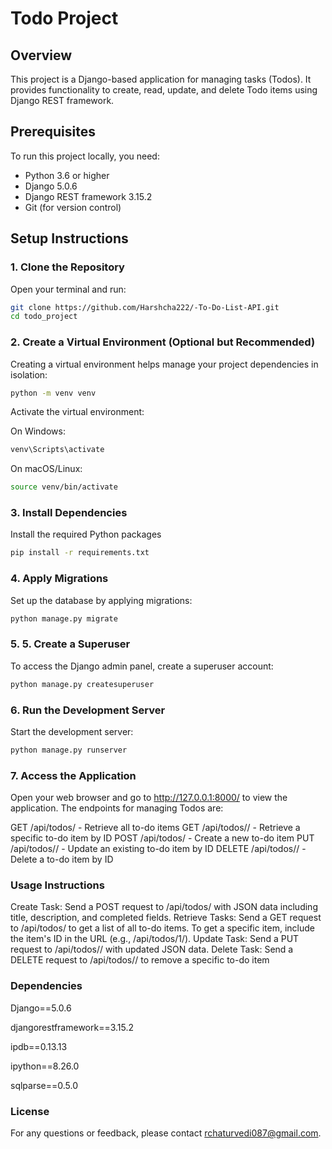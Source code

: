# Todo Project

## Overview
This project is a Django-based application for managing tasks (Todos). It provides functionality to create, read, update, and delete Todo items using Django REST framework.

## Prerequisites
To run this project locally, you need:
- Python 3.6 or higher
- Django 5.0.6
- Django REST framework 3.15.2
- Git (for version control)

## Setup Instructions

### 1. Clone the Repository
Open your terminal and run:
```bash
git clone https://github.com/Harshcha222/-To-Do-List-API.git
cd todo_project
```
### 2. Create a Virtual Environment (Optional but Recommended)

Creating a virtual environment helps manage your project dependencies in isolation:

```bash
python -m venv venv
```
Activate the virtual environment:

On Windows:
```bash
venv\Scripts\activate
```
On macOS/Linux:
```bash
source venv/bin/activate
```
### 3. Install Dependencies
Install the required Python packages
```bash
pip install -r requirements.txt
```
### 4. Apply Migrations
Set up the database by applying migrations:
```bash
python manage.py migrate
```
### 5. 5. Create a Superuser
To access the Django admin panel, create a superuser account:
```bash
python manage.py createsuperuser
```
### 6. Run the Development Server
Start the development server:
```bash
python manage.py runserver
```
### 7. Access the Application
Open your web browser and go to http://127.0.0.1:8000/ to view the application. The endpoints for managing Todos are:

GET /api/todos/ - Retrieve all to-do items
GET /api/todos/<id>/ - Retrieve a specific to-do item by ID
POST /api/todos/ - Create a new to-do item
PUT /api/todos/<id>/ - Update an existing to-do item by ID
DELETE /api/todos/<id>/ - Delete a to-do item by ID

### Usage Instructions
Create Task: Send a POST request to /api/todos/ with JSON data including title, description, and completed fields.
Retrieve Tasks: Send a GET request to /api/todos/ to get a list of all to-do items. To get a specific item, include the item's ID in the URL (e.g., /api/todos/1/).
Update Task: Send a PUT request to /api/todos/<id>/ with updated JSON data.
Delete Task: Send a DELETE request to /api/todos/<id>/ to remove a specific to-do item
### Dependencies
Django==5.0.6

djangorestframework==3.15.2

ipdb==0.13.13

ipython==8.26.0

sqlparse==0.5.0
### License
For any questions or feedback, please contact rchaturvedi087@gmail.com.
